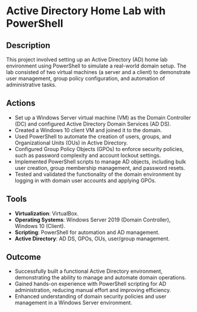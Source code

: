 # Active Directory Home Lab with PowerShell

## Description
This project involved setting up an Active Directory (AD) home lab environment using PowerShell to simulate a real-world domain setup. The lab consisted of two virtual machines (a server and a client) to demonstrate user management, group policy configuration, and automation of administrative tasks.

## Actions
- Set up a Windows Server virtual machine (VM) as the Domain Controller (DC) and configured Active Directory Domain Services (AD DS).
- Created a Windows 10 client VM and joined it to the domain.
- Used PowerShell to automate the creation of users, groups, and Organizational Units (OUs) in Active Directory.
- Configured Group Policy Objects (GPOs) to enforce security policies, such as password complexity and account lockout settings.
- Implemented PowerShell scripts to manage AD objects, including bulk user creation, group membership management, and password resets.
- Tested and validated the functionality of the domain environment by logging in with domain user accounts and applying GPOs.

## Tools
- **Virtualization**: VirtualBox.
- **Operating Systems**: Windows Server 2019 (Domain Controller), Windows 10 (Client).
- **Scripting**: PowerShell for automation and AD management.
- **Active Directory**: AD DS, GPOs, OUs, user/group management.

## Outcome
- Successfully built a functional Active Directory environment, demonstrating the ability to manage and automate domain operations.
- Gained hands-on experience with PowerShell scripting for AD administration, reducing manual effort and improving efficiency.
- Enhanced understanding of domain security policies and user management in a Windows Server environment.

